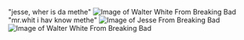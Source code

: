 "jesse, wher is da methe"
![Image of Walter White From Breaking Bad](https://i.ytimg.com/vi/-X4wWbBGvtQ/maxresdefault.jpg)
"mr.whit i hav know methe"
![Image of Jesse From Breaking Bad](https://i.insider.com/5d9f3f5183486904582ee506?width=1100&format=jpeg&auto=webp)
![Image of Walter White From Breaking Bad](https://i.insider.com/5dade9bc045a3139e8686c33?width=1136&format=jpeg)
